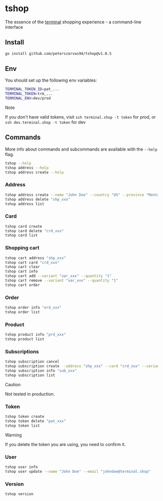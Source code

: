 # tshop

The essence of the [terminal](https://www.terminal.shop) shopping experience - a command-line interface

## Install

```bash
go install github.com/peterszarvas94/tshop@v1.0.5
```

## Env

You should set up the following env variables:

```sh
TERMINAL_TOKEN_ID=pat_...
TERMINAL_TOKEN=trm_...
TERMINAL_ENV=dev/prod
```

> [!NOTE]
> If you don't have valid tokens, visit `ssh terminal.shop -t token` for prod, or `ssh dev.terminal.shop -t token` for dev

## Commands

More info about commands and subcommands are available with the `--help` flag.

```bash
tshop --help
tshop address --help
tshop address create --help
```

### Address

```bash
tshop address create --name "John Doe" --country "US" --province "Montana" --city "Bozeman" --zip "59715" --street1 "123 Main Street" --street2 "Apt 4B" --phone "406-555-1234"
tshop address delete "shp_xxx"
tshop address list
```

### Card

```bash
tshop card create
tshop card delete "crd_xxx"
tshop card list
```

### Shopping cart

```bash
tshop cart address "shp_xxx"
tshop cart card "crd_xxx"
tshop cart clear
tshop cart info
tshop cart add --variant "var_xxx" --quantity "1"
tshop cart remove --variant "var_xxx" --quantity "1"
tshop cart order
```

### Order

```bash
tshop order info "ord_xxx"
tshop order list
```

### Product

```bash
tshop product info "prd_xxx"
tshop product list
```

### Subscriptions

```bash
tshop subscription cancel
tshop subscription create --address "shp_xxx" --card "crd_xxx" --variant "var_xxx" --quantity "1" --type "weekly" --interval "3"
tshop subscription info "sub_xxx"
tshop subscription list
```

> [!CAUTION]
> Not tested in production.

### Token

```bash
tshop token create
tshop token delete "pat_xxx"
tshop token list
```

> [!WARNING]
> If you delete the token you are using, you need to confirm it.

### User

```bash
tshop user info
tshop user update --name "John Doe" --email "johndoe@terminal.shop"
```

### Version

```bash
tshop version
```
